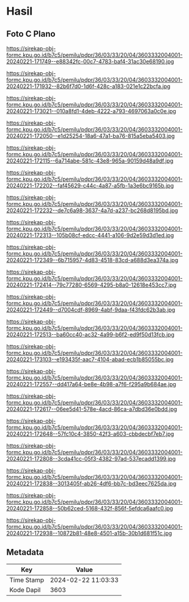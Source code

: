 # Hasil

## Foto C Plano

https://sirekap-obj-formc.kpu.go.id/b7c5/pemilu/pdpr/36/03/33/20/04/3603332004001-20240221-171749--e88342fc-00c7-4783-baf4-31ac30e68190.jpg

https://sirekap-obj-formc.kpu.go.id/b7c5/pemilu/pdpr/36/03/33/20/04/3603332004001-20240221-171932--82b6f7d0-1d6f-428c-a183-021e1c22bcfa.jpg

https://sirekap-obj-formc.kpu.go.id/b7c5/pemilu/pdpr/36/03/33/20/04/3603332004001-20240221-173021--010a8fd1-4deb-4222-a793-4697063a0c0e.jpg

https://sirekap-obj-formc.kpu.go.id/b7c5/pemilu/pdpr/36/03/33/20/04/3603332004001-20240221-172050--e1d25254-18a6-47a1-ba76-815a5eba5403.jpg

https://sirekap-obj-formc.kpu.go.id/b7c5/pemilu/pdpr/36/03/33/20/04/3603332004001-20240221-172115--6a714abe-581c-43e8-965a-90159d48a9df.jpg

https://sirekap-obj-formc.kpu.go.id/b7c5/pemilu/pdpr/36/03/33/20/04/3603332004001-20240221-172202--faf45629-c44c-4a87-a5fb-1a3e6bc9165b.jpg

https://sirekap-obj-formc.kpu.go.id/b7c5/pemilu/pdpr/36/03/33/20/04/3603332004001-20240221-172232--de7c6a98-3637-4a7d-a237-bc268d8195bd.jpg

https://sirekap-obj-formc.kpu.go.id/b7c5/pemilu/pdpr/36/03/33/20/04/3603332004001-20240221-172313--105b08cf-edcc-4441-a106-9d2e59d3d1ed.jpg

https://sirekap-obj-formc.kpu.go.id/b7c5/pemilu/pdpr/36/03/33/20/04/3603332004001-20240221-172349--6b715957-4d83-4518-83cd-a688d3ea374a.jpg

https://sirekap-obj-formc.kpu.go.id/b7c5/pemilu/pdpr/36/03/33/20/04/3603332004001-20240221-172414--79c77280-6569-4295-b8a0-12618e453cc7.jpg

https://sirekap-obj-formc.kpu.go.id/b7c5/pemilu/pdpr/36/03/33/20/04/3603332004001-20240221-172449--d7004cdf-8969-4abf-9daa-f43fdc62b3ab.jpg

https://sirekap-obj-formc.kpu.go.id/b7c5/pemilu/pdpr/36/03/33/20/04/3603332004001-20240221-172513--ba60cc40-ac32-4a99-b6f2-ed9f50d13fcb.jpg

https://sirekap-obj-formc.kpu.go.id/b7c5/pemilu/pdpr/36/03/33/20/04/3603332004001-20240221-173103--e193435f-aac7-4104-abad-ecb1b85055bc.jpg

https://sirekap-obj-formc.kpu.go.id/b7c5/pemilu/pdpr/36/03/33/20/04/3603332004001-20240221-172557--dd417a64-be8e-4b98-a7f6-f295a9b684ae.jpg

https://sirekap-obj-formc.kpu.go.id/b7c5/pemilu/pdpr/36/03/33/20/04/3603332004001-20240221-172617--06ee5d41-578e-4acd-86ca-a7dbd36e0bdd.jpg

https://sirekap-obj-formc.kpu.go.id/b7c5/pemilu/pdpr/36/03/33/20/04/3603332004001-20240221-172648--57fc10c4-3850-42f3-a603-cbbdecbf7eb7.jpg

https://sirekap-obj-formc.kpu.go.id/b7c5/pemilu/pdpr/36/03/33/20/04/3603332004001-20240221-172808--3cda41cc-05f3-4382-97ad-537ecadd1399.jpg

https://sirekap-obj-formc.kpu.go.id/b7c5/pemilu/pdpr/36/03/33/20/04/3603332004001-20240221-172838--3013405f-ab26-4df6-bb7c-bd3eec7625da.jpg

https://sirekap-obj-formc.kpu.go.id/b7c5/pemilu/pdpr/36/03/33/20/04/3603332004001-20240221-172858--50b62ced-5168-432f-856f-5efdca6aafc0.jpg

https://sirekap-obj-formc.kpu.go.id/b7c5/pemilu/pdpr/36/03/33/20/04/3603332004001-20240221-172938--10872b81-48e8-4501-a15b-30b1d681f51c.jpg


## Metadata

| Key        | Value               |
| ---------- | ------------------- |
| Time Stamp | 2024-02-22 11:03:33 |
| Kode Dapil | 3603                |



